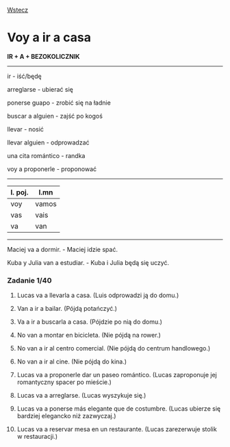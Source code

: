 [Wstecz](../hiszpanski.md)

# Voy a ir a casa

**IR + A + BEZOKOLICZNIK**

<hr>

ir - iść/będę

arreglarse - ubierać się

ponerse guapo - zrobić się na ładnie

buscar a alguien - zajść po kogoś

llevar - nosić

llevar alguien - odprowadzać

una cita romántico - randka

voy a proponerle - proponować

<hr>

| l. poj. | l.mn  |
| ------- | ----- |
| voy     | vamos |
| vas     | vais  |
| va      | van   |

<hr>

Maciej va a dormir. - Maciej idzie spać.

Kuba y Julia van a estudiar. - Kuba i Julia będą się uczyć.

### Zadanie 1/40

1. Lucas va a llevarla a casa. (Luis odprowadzi ją do domu.)

2. Van a ir a bailar. (Pójdą potańczyć.)

3. Va a ir a buscarla a casa. (Pójdzie po nią do domu.)

4. No van a montar en bicicleta. (Nie pójdą na rower.)

5. No van a ir al centro comercial. (Nie pójdą do centrum handlowego.)

6. No van a ir al cine. (Nie pójdą do kina.)

7. Lucas va a proponerle dar un paseo romántico. (Lucas zaproponuje jej romantyczny spacer po mieście.)

8. Lucas va a arreglarse. (Lucas wyszykuje się.)

9. Lucas va a ponerse más elegante que de costumbre. (Lucas ubierze się bardziej elegancko niż zazwyczaj.)

10. Lucas va a reservar mesa en un restaurante. (Lucas zarezerwuje stolik w restauracji.)
